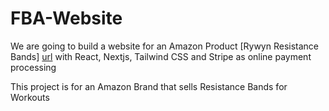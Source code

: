 # FBA-Website
We are going to build a website for an Amazon Product [Rywyn Resistance Bands] [url]  with React, Nextjs, Tailwind CSS and Stripe as online payment processing


This project is for an Amazon Brand that sells Resistance Bands for Workouts

[url]: https://www.amazon.com/-/es/Rywyn-resistencia-sentadillas-entrenamiento-transporte/dp/B0B61YWNM6/ref=sr_1_1?__mk_es_US=ÅMÅŽÕÑ&crid=2G4BXF10DJFG3&keywords=rywyn&qid=1692639085&sprefix=rywyn%2Caps%2C143&sr=8-1&th=1
